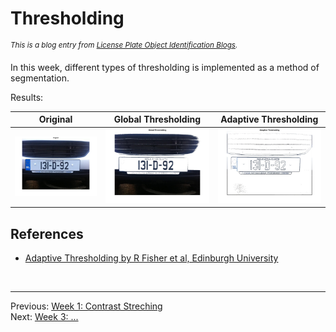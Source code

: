 **Thresholding**
========================
<sup>*This is a blog entry from [License Plate Object Identification Blogs](./README.md).*</sup>

In this week, different types of thresholding is implemented as a method of segmentation.

Results:

| Original | Global Thresholding | Adaptive Thresholding |
| :---: |:---:| :---:|
| ![Original](./img/week1-original.jpg) | ![Global Thresholding](./img/week2-global-thresholding.jpg) | ![Adaptive Thresholding](./img/week2-adaptive-thresholding.jpg) |


References
------------------------
* [Adaptive Thresholding by R Fisher et al, Edinburgh University][1]  

[1]: http://homepages.inf.ed.ac.uk/rbf/HIPR2/adpthrsh.htm "Adaptive Thresholding"
<br>

------------------------
Previous: [Week 1: Contrast Streching](./week1.md)  
Next: [Week 3: ...](./week3.md)